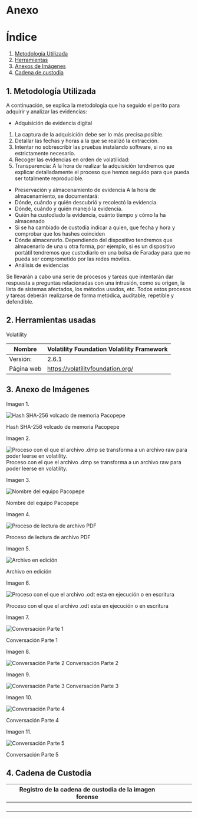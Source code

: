 # Anexo

# Índice
1. [Metodología Utilizada](#metodologia)  
2. [Herramientas](#herramientas)  
3. [Anexos de Imágenes](#imagenes)  
4. [Cadena de custodia](#cadena)    


## 1. Metodología Utilizada <div id='metodologia' />

A continuación, se explica la metodología que ha seguido el perito para adquirir y analizar
las evidencias:

- Adquisición de evidencia digital
1. La captura de la adquisición debe ser lo más precisa posible.
2. Detallar las fechas y horas a la que se realizó la extracción.
3. Intentar no sobrescribir las pruebas instalando software, si no es estrictamente
necesario.
4. Recoger las evidencias en orden de volatilidad:
5. Transparencia: A la hora de realizar la adquisición tendremos que explicar
detalladamente el proceso que hemos seguido para que pueda ser totalmente
reproducible.
- Preservación y almacenamiento de evidencia
A la hora de almacenamiento, se documentará:
- Dónde, cuándo y quién descubrió y recolectó la evidencia.
-  Dónde, cuándo y quién manejó la evidencia.
-  Quién ha custodiado la evidencia, cuánto tiempo y cómo la ha almacenado
-  Si se ha cambiado de custodia indicar a quien, que fecha y hora y comprobar que los
hashes coinciden
-  Dónde almacenarlo. Dependiendo del dispositivo tendremos que almacenarlo de una
u otra forma, por ejemplo, si es un dispositivo portátil tendremos que custodiarlo en
una bolsa de Faraday para que no pueda ser comprometido por las redes móviles.
- Análisis de evidencias

Se llevarán a cabo una serie de procesos y tareas que intentarán dar respuesta a preguntas
relacionadas con una intrusión, como su origen, la lista de sistemas afectados, los métodos
usados, etc. Todos estos procesos y tareas deberán realizarse de forma metódica,
auditable, repetible y defendible.

## 2. Herramientas usadas <div id='herramientas' />

Volatility 

| Nombre | Volatility Foundation Volatility Framework |
| --- | --- |
| Versión: | 2.6.1 |
| Página web | https://volatilityfoundation.org/ |

## 3. Anexo de Imágenes <div id='imagenes' />

Imagen 1.

![Hash SHA-256 volcado de memoria Pacopepe](https://github.com/IES-Rafael-Alberti/23-24-G1-Ciberseguridad/blob/main/Analisis%20Forense/Proyecto%204%3A%20Bomb%20Threat/Informe%20Técnico%20proyecto%204%20f4cc1c561991422cbb5b7277c5568eb1/Untitled.png)

Hash SHA-256 volcado de memoria Pacopepe

Imagen 2.

![Proceso con el que el archivo .dmp se transforma a un archivo raw para poder leerse en volatility.](https://github.com/IES-Rafael-Alberti/23-24-G1-Ciberseguridad/blob/main/Analisis%20Forense/Proyecto%204%3A%20Bomb%20Threat/Informe%20Técnico%20proyecto%204%20f4cc1c561991422cbb5b7277c5568eb1/Untitled%201.png)  
Proceso con el que el archivo .dmp se transforma a un archivo raw para poder leerse en volatility.

Imagen 3.

![Nombre del equipo Pacopepe](https://github.com/IES-Rafael-Alberti/23-24-G1-Ciberseguridad/blob/main/Analisis%20Forense/Proyecto%204%3A%20Bomb%20Threat/Informe%20Técnico%20proyecto%204%20f4cc1c561991422cbb5b7277c5568eb1/Untitled%202.png)

Nombre del equipo Pacopepe

Imagen 4.

![Proceso de lectura de archivo PDF](https://github.com/IES-Rafael-Alberti/23-24-G1-Ciberseguridad/blob/main/Analisis%20Forense/Proyecto%204%3A%20Bomb%20Threat/Informe%20Técnico%20proyecto%204%20f4cc1c561991422cbb5b7277c5568eb1/Untitled%203.png)

Proceso de lectura de archivo PDF

Imagen 5.

![Archivo en edición](https://github.com/IES-Rafael-Alberti/23-24-G1-Ciberseguridad/blob/main/Analisis%20Forense/Proyecto%204%3A%20Bomb%20Threat/Informe%20Técnico%20proyecto%204%20f4cc1c561991422cbb5b7277c5568eb1/Untitled%204.png)

Archivo en edición

Imagen 6.

![Proceso con el que el archivo .odt esta en ejecución o en escritura](https://github.com/IES-Rafael-Alberti/23-24-G1-Ciberseguridad/blob/main/Analisis%20Forense/Proyecto%204%3A%20Bomb%20Threat/Informe%20Técnico%20proyecto%204%20f4cc1c561991422cbb5b7277c5568eb1/Untitled%205.png)

Proceso con el que el archivo .odt esta en ejecución o en escritura

Imagen 7.

![Conversación Parte 1](https://github.com/IES-Rafael-Alberti/23-24-G1-Ciberseguridad/blob/main/Analisis%20Forense/Proyecto%204%3A%20Bomb%20Threat/Informe%20Técnico%20proyecto%204%20f4cc1c561991422cbb5b7277c5568eb1/Untitled%206.png)

Conversación Parte 1

Imagen 8.

![Conversación Parte 2](https://github.com/IES-Rafael-Alberti/23-24-G1-Ciberseguridad/blob/main/Analisis%20Forense/Proyecto%204%3A%20Bomb%20Threat/Informe%20Técnico%20proyecto%204%20f4cc1c561991422cbb5b7277c5568eb1/3.png)
Conversación Parte 2

Imagen 9.

![Conversación Parte 3](https://github.com/IES-Rafael-Alberti/23-24-G1-Ciberseguridad/blob/main/Analisis%20Forense/Proyecto%204%3A%20Bomb%20Threat/Informe%20Técnico%20proyecto%204%20f4cc1c561991422cbb5b7277c5568eb1/4.png)
Conversación Parte 3

Imagen 10.

![Conversación Parte 4](https://github.com/IES-Rafael-Alberti/23-24-G1-Ciberseguridad/blob/main/Analisis%20Forense/Proyecto%204%3A%20Bomb%20Threat/Informe%20Técnico%20proyecto%204%20f4cc1c561991422cbb5b7277c5568eb1/Untitled%207.png)

Conversación Parte 4

Imagen 11.

![Conversación Parte 5](https://github.com/IES-Rafael-Alberti/23-24-G1-Ciberseguridad/blob/main/Analisis%20Forense/Proyecto%204%3A%20Bomb%20Threat/Informe%20Técnico%20proyecto%204%20f4cc1c561991422cbb5b7277c5568eb1/Untitled%207.png)

Conversación Parte 5

## 4. Cadena de Custodia <div id='cadena' />

| Registro de la cadena de custodia de la imagen forense |  |  |  |  |
| --- | --- | --- | --- | --- |
|  |  |  |  |  |
|  |  |  |  |  |
|  |  |  |  |  |
|  |  |  |  |  |

